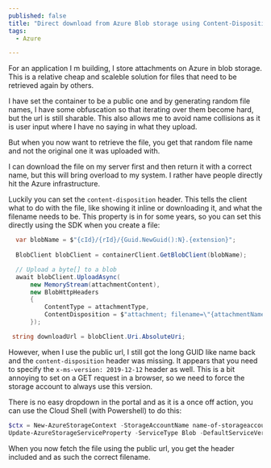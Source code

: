 ```yaml
---
published: false
title: "Direct download from Azure Blob storage using Content-Disposition header to set the filename"
tags:
  - Azure

---
```


For an application I m building, I store attachments on Azure in blob storage. This is a relative cheap and scaleble solution for files that need to be retrieved again by others.

I have set the container to be a public one and by generating random file names, I have some obfuscation so that iterating over them become hard, but the url is still sharable. This also allows me to avoid name collisions as it is user input where I have no saying in what they upload.

But when you now want to retrieve the file, you get that random file name and not the original one it was uploaded with.

I can download the file on my server first and then return it with a correct name, but this will bring overload to my system. I rather have people directly hit the Azure infrastructure.

Luckily you can set the `content-disposition` header. This tells the client what to do with the file, like showing it inline or downloading it, and what the filename needs to be. This property is in for some years, so you can set this directly using the SDK when you create a file:

```csharp
  var blobName = $"{cId}/{rId}/{Guid.NewGuid():N}.{extension}";
  
  BlobClient blobClient = containerClient.GetBlobClient(blobName);

  // Upload a byte[] to a blob
  await blobClient.UploadAsync(
      new MemoryStream(attachmentContent),
      new BlobHttpHeaders
      {
          ContentType = attachmentType,
          ContentDisposition = $"attachment; filename=\"{attachmentName}\""
      });

 string downloadUrl = blobClient.Uri.AbsoluteUri;

```

However, when I use the public url, I still got the long GUID like name back and the `content-disposition` header was missing. It appears that you need to specify the `x-ms-version: 2019-12-12` header as well. This is a bit annoying to set on a GET request in a browser, so we need to force the storage account to always use this version. 

There is no easy dropdown in the portal and as it is a once off action, you can use the Cloud Shell (with Powershell) to do this:

```powershell
$ctx = New-AzureStorageContext -StorageAccountName name-of-storageaccount -StorageAccountKey your-access-key
Update-AzureStorageServiceProperty -ServiceType Blob -DefaultServiceVersion 2019-12-12 -Context $ctx
```

When you now fetch the file using the public url, you get the header included and as such the correct filename. 
